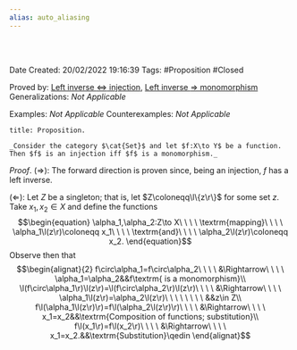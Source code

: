 ```yaml
---
alias: auto_aliasing
---
```


<br />
<br />

Date Created: 20/02/2022 19:16:39
Tags: #Proposition #Closed 

Proved by: [Left inverse $\Leftrightarrow$ injection](Left%20inverse%20iff%20injection.md), [Left inverse $\Rightarrow$ monomorphism](Left%20inverse%20implies%20monomorphism.md)
Generalizations: _Not Applicable_

Examples: _Not Applicable_
Counterexamples: _Not Applicable_

``` ad-Proposition
title: Proposition.

_Consider the category $\cat{Set}$ and let $f:X\to Y$ be a function. Then $f$ is an injection iff $f$ is a monomorphism._

```

_Proof_. ($\Rightarrow$): The forward direction is proven since, being an injection, $f$ has a left inverse.

($\Leftarrow$): Let $Z$ be a singleton; that is, let $Z\coloneqq\l\{z\r\}$ for some set $z$. Take $x_1,x_2\in X$ and define the functions
$$\begin{equation}
    \alpha_1,\alpha_2:Z\to X\ \ \ \ \textrm{mapping}\ \ \ \ \alpha_1\l(z\r)\coloneqq x_1\ \ \ \ \textrm{and}\ \ \ \ \alpha_2\l(z\r)\coloneqq x_2.
\end{equation}$$
Observe then that
$$\begin{alignat}{2}
    f\circ\alpha_1=f\circ\alpha_2\ \ \ \ &\Rightarrow\ \ \ \ \alpha_1=\alpha_2&&f\textrm{ is a monomorphism}\\
    \l(f\circ\alpha_1\r)\l(z\r)=\l(f\circ\alpha_2\r)\l(z\r)\ \ \ \ &\Rightarrow\ \ \ \ \alpha_1\l(z\r)=\alpha_2\l(z\r)\ \ \ \ \ \ \ \ &&z\in Z\\
    f\l(\alpha_1\l(z\r)\r)=f\l(\alpha_2\l(z\r)\r)\ \ \ \ &\Rightarrow\ \ \ \ x_1=x_2&&\textrm{Composition of functions; substitution}\\
    f\l(x_1\r)=f\l(x_2\r)\ \ \ \ &\Rightarrow\ \ \ \ x_1=x_2.&&\textrm{Substitution}\qedin
\end{alignat}$$
